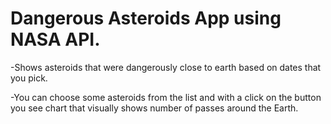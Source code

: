 # Dangerous Asteroids App using NASA API.

-Shows asteroids that were dangerously close to earth based on dates that you pick.

-You can choose some asteroids from the list and with a click on the button you see chart that visually shows number of passes around the Earth.
